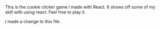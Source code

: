 This is the cookie clicker game I made with React. It shows off some of my skill with using react. Feel free to play it.

I made a change to this file.
